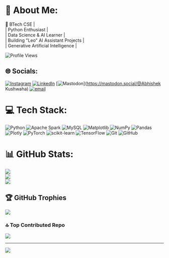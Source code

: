 # 💫 About Me:
🚀 BTech CSE |<br>| Python Enthusiast |<br>| Data Science & AI Learner |<br>| Building "Leo" AI Assistant Projects |<br>| Generative Artificial Intelligence |

![Profile Views](https://komarev.com/ghpvc/?username=vedprakash8721&label=Profile_Views&style=flat-square&color=0e75b6)

## 🌐 Socials:
[![Instagram](https://img.shields.io/badge/Instagram-%23E4405F.svg?logo=Instagram&logoColor=white)](https://instagram.com/ved_prakash_8721) [![LinkedIn](https://img.shields.io/badge/LinkedIn-%230077B5.svg?logo=linkedin&logoColor=white)](https://linkedin.com/in/abhishek-kushwaha-89893035b) [![Mastodon](https://img.shields.io/badge/-MASTODON-%232B90D9?logo=mastodon&logoColor=white)](https://mastodon.social/@Abhishek Kushwaha) [![email](https://img.shields.io/badge/Email-D14836?logo=gmail&logoColor=white)](mailto:askrocks2001@gmail.com) 

# 💻 Tech Stack:
![Python](https://img.shields.io/badge/python-3670A0?style=for-the-badge&logo=python&logoColor=ffdd54) ![Apache Spark](https://img.shields.io/badge/Apache%20Spark-FDEE21?style=for-the-badge&logo=apachespark&logoColor=black) ![MySQL](https://img.shields.io/badge/mysql-4479A1.svg?style=for-the-badge&logo=mysql&logoColor=white) ![Matplotlib](https://img.shields.io/badge/Matplotlib-%23ffffff.svg?style=for-the-badge&logo=Matplotlib&logoColor=black) ![NumPy](https://img.shields.io/badge/numpy-%23013243.svg?style=for-the-badge&logo=numpy&logoColor=white) ![Pandas](https://img.shields.io/badge/pandas-%23150458.svg?style=for-the-badge&logo=pandas&logoColor=white) ![Plotly](https://img.shields.io/badge/Plotly-%233F4F75.svg?style=for-the-badge&logo=plotly&logoColor=white) ![PyTorch](https://img.shields.io/badge/PyTorch-%23EE4C2C.svg?style=for-the-badge&logo=PyTorch&logoColor=white) ![scikit-learn](https://img.shields.io/badge/scikit--learn-%23F7931E.svg?style=for-the-badge&logo=scikit-learn&logoColor=white) ![TensorFlow](https://img.shields.io/badge/TensorFlow-%23FF6F00.svg?style=for-the-badge&logo=TensorFlow&logoColor=white) ![Git](https://img.shields.io/badge/git-%23F05033.svg?style=for-the-badge&logo=git&logoColor=white) ![GitHub](https://img.shields.io/badge/github-%23121011.svg?style=for-the-badge&logo=github&logoColor=white)
# 📊 GitHub Stats:
![](https://github-readme-stats.vercel.app/api?username=vedprakash8721&theme=dark&hide_border=false&include_all_commits=false&count_private=false)<br/>
![](https://nirzak-streak-stats.vercel.app/?user=vedprakash8721&theme=dark&hide_border=false)<br/>
![](https://github-readme-stats.vercel.app/api/top-langs/?username=vedprakash8721&theme=dark&hide_border=false&include_all_commits=false&count_private=false&layout=compact)

## 🏆 GitHub Trophies
![](https://github-profile-trophy.vercel.app/?username=vedprakash8721&theme=radical&no-frame=false&no-bg=true&margin-w=4)

### 🔝 Top Contributed Repo
![](https://github-contributor-stats.vercel.app/api?username=vedprakash8721&limit=5&theme=dark&combine_all_yearly_contributions=true)

---
[![](https://visitcount.itsvg.in/api?id=vedprakash8721&icon=0&color=1)](https://visitcount.itsvg.in)

<!-- Proudly created with GPRM ( https://gprm.itsvg.in ) -->
